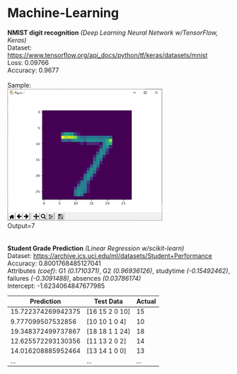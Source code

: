 # Machine-Learning
**NMIST digit recognition** *(Deep Learning Neural Network w/TensorFlow, Keras)*<br/>
Dataset: https://www.tensorflow.org/api_docs/python/tf/keras/datasets/mnist <br/>
Loss: 0.09766 <br/>
Accuracy: 0.9677 <br/>
<br/>
Sample: <br/>
<img src="./MNIST_digit_recognition/sample_img.PNG" alt="sample drawing" width="350"/> <br/>
Output=7 <br/>
<br/>
<br/>
**Student Grade Prediction** *(Linear Regression w/scikit-learn)* <br/>
Dataset: https://archive.ics.uci.edu/ml/datasets/Student+Performance <br/>
Accuracy: 0.8001768485127041 <br/>
Attributes *(coef)*: G1 *(0.1710371)*, G2 *(0.96936126)*, studytime *(-0.15492462)*, failures *(-0.3091488)*, absences *(0.03786174)* <br/>
Intercept: -1.6234064847677985 <br/>

| Prediction  | Test Data | Actual |
| ------------- | ------------- | ----------- |
| 15.722374269942375  | [16 15  2  0 10]  | 15 |
| 9.777099507532856  | [10 10  1  0  4]  | 10 |
| 19.348372499737867 | [18 18  1  1 24] | 18 |
| 12.625572293130356 | [11 13  2  0  2] | 14 |
| 14.016208885952464 | [13 14  1  0  0] | 13 |
| ... | ... | ... |

<br/>
<br/>
